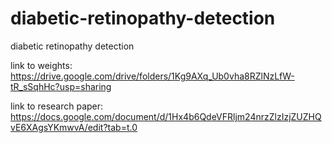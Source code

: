 # diabetic-retinopathy-detection
diabetic retinopathy detection

link to weights: 
https://drive.google.com/drive/folders/1Kg9AXq_Ub0vha8RZlNzLfW-tR_sSqhHc?usp=sharing

link to research paper:
https://docs.google.com/document/d/1Hx4b6QdeVFRljm24nrzZlzIzjZUZHQvE6XAgsYKmwvA/edit?tab=t.0
